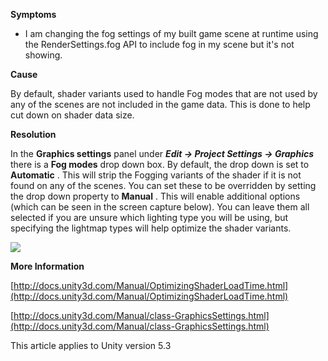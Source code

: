 

**Symptoms**


- I am changing the fog settings of my built game scene at runtime using the RenderSettings.fog API to include fog in my scene but it's not showing.



**Cause**



By default, shader variants used to handle Fog modes that are not used by any of the scenes are not included in the game data. This is done to help cut down on shader data size.



**Resolution**



In the  **Graphics settings**  panel under  ***Edit -> Project Settings -> Graphics***  there is a  **Fog modes** drop down box. By default, the drop down is set to  **Automatic** . This will strip the Fogging variants of the shader if it is not found on any of the scenes. You can set these to be overridden by setting the drop down property to  **Manual** . This will enable additional options (which can be seen in the screen capture below). You can leave them all selected if you are unsure which lighting type you will be using, but specifying the lightmap types will help optimize the shader variants.



![](/hc/en-us/article_attachments/203253383/Screen_Shot_2016-03-11_at_14.18.28.png)



**More Information**



[http://docs.unity3d.com/Manual/OptimizingShaderLoadTime.html](http://docs.unity3d.com/Manual/OptimizingShaderLoadTime.html)



[http://docs.unity3d.com/Manual/class-GraphicsSettings.html](http://docs.unity3d.com/Manual/class-GraphicsSettings.html)



This article applies to Unity version 5.3





